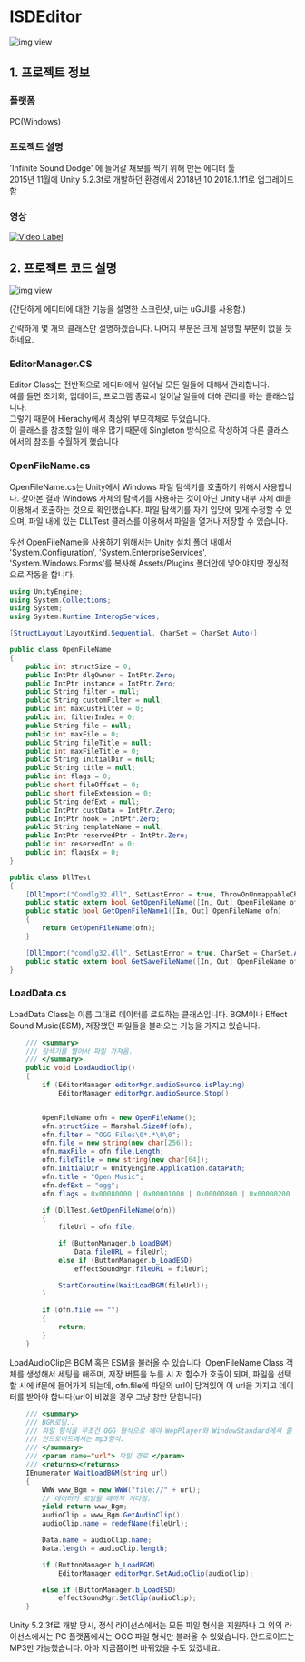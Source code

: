 # ISDEditor

![img view][1]

[1]: https://scontent-icn1-1.xx.fbcdn.net/v/t1.0-9/13442329_873351602794391_7955708399430878779_n.jpg?_nc_cat=105&_nc_ht=scontent-icn1-1.xx&oh=b02dcf1a1b0e3c541d2a7327e52e954a&oe=5C8A5C97 (preview)

## 1. 프로젝트 정보

### 플랫폼 
PC(Windows)

### 프로젝트 설명
'Infinite Sound Dodge' 에 들어갈 채보를 찍기 위해 만든 에디터 툴</br>
2015년 11월에 Unity 5.2.3f로 개발하던 환경에서 2018년 10 2018.1.1f1로 업그레이드 함

### 영상
[![Video Label](http://img.youtube.com/vi/Cc_Bc2ZyBZ0/0.jpg)](https://youtu.be/Cc_Bc2ZyBZ0?t=0s)


## 2. 프로젝트 코드 설명

![img view][2]

[2]: https://scontent-icn1-1.xx.fbcdn.net/v/t1.0-9/44843876_1727730660689810_971326632314798080_n.jpg?_nc_cat=100&_nc_ht=scontent-icn1-1.xx&oh=2ddd58d2e2a1a51d7a780475ad9a0d6b&oe=5C514F26 (preview)
(간단하게 에디터에 대한 기능을 설명한 스크린샷, ui는 uGUI를 사용함.)</br>

간략하게 몇 개의 클래스만 설명하겠습니다. 나머지 부분은 크게 설명할 부분이 없을 듯 하네요.

### EditorManager.CS
Editor Class는 전반적으로 에디터에서 일어날 모든 일들에 대해서 관리합니다.</br>
예를 들면 초기화, 업데이트, 프로그램 종료시 일어날 일들에 대해 관리를 하는 클래스입니다.</br>
그렇기 때문에 Hierachy에서 최상위 부모객체로 두었습니다.</br>
이 클래스를 참조할 일이 매우 많기 때문에 Singleton 방식으로 작성하여 다른 클래스에서의 참조를 수월하게 했습니다</br>
### OpenFileName.cs
OpenFileName.cs는 Unity에서 Windows 파일 탐색기를 호출하기 위해서 사용합니다. 찾아본 결과 Windows 자체의 탐색기를 사용하는 것이 아닌 Unity 내부 자체 dll을 이용해서 호출하는 것으로 확인했습니다. 파일 탐색기를 자기 입맛에 맞게 수정할 수 있으며, 파일 내에 있는 DLLTest 클래스를 이용해서 파일을 열거나 저장할 수 있습니다.</br></br>
우선 OpenFileName을 사용하기 위해서는 Unity 설치 폴더 내에서 'System.Configuration', 'System.EnterpriseServices', 'System.Windows.Forms'를 복사해 Assets/Plugins 폴더안에 넣어야지만 정상적으로 작동을 합니다.</br>
```c#
using UnityEngine;
using System.Collections;
using System;
using System.Runtime.InteropServices;

[StructLayout(LayoutKind.Sequential, CharSet = CharSet.Auto)]

public class OpenFileName
{
    public int structSize = 0;
    public IntPtr dlgOwner = IntPtr.Zero;
    public IntPtr instance = IntPtr.Zero;
    public String filter = null;
    public String customFilter = null;
    public int maxCustFilter = 0;
    public int filterIndex = 0;
    public String file = null;
    public int maxFile = 0;
    public String fileTitle = null;
    public int maxFileTitle = 0;
    public String initialDir = null;
    public String title = null;
    public int flags = 0;
    public short fileOffset = 0;
    public short fileExtension = 0;
    public String defExt = null;
    public IntPtr custData = IntPtr.Zero;
    public IntPtr hook = IntPtr.Zero;
    public String templateName = null;
    public IntPtr reservedPtr = IntPtr.Zero;
    public int reservedInt = 0;
    public int flagsEx = 0;
}

public class DllTest
{
    [DllImport("Comdlg32.dll", SetLastError = true, ThrowOnUnmappableChar = true, CharSet = CharSet.Auto)]
    public static extern bool GetOpenFileName([In, Out] OpenFileName ofn);
    public static bool GetOpenFileName1([In, Out] OpenFileName ofn)
    {
        return GetOpenFileName(ofn);
    }

    [DllImport("comdlg32.dll", SetLastError = true, CharSet = CharSet.Auto)]
    public static extern bool GetSaveFileName([In, Out] OpenFileName ofn);
}
```
### LoadData.cs
LoadData Class는 이름 그대로 데이터를 로드하는 클래스입니다. BGM이나 Effect Sound Music(ESM), 저장했던 파일들을 불러오는 기능을 가지고 있습니다.
```c#
    /// <summary>
    /// 탐색기를 열어서 파일 가져옴.
    /// </summary>
    public void LoadAudioClip()
    {
        if (EditorManager.editorMgr.audioSource.isPlaying)
            EditorManager.editorMgr.audioSource.Stop();


        OpenFileName ofn = new OpenFileName();
        ofn.structSize = Marshal.SizeOf(ofn);
        ofn.filter = "OGG Files\0*.*\0\0";
        ofn.file = new string(new char[256]);
        ofn.maxFile = ofn.file.Length;
        ofn.fileTitle = new string(new char[64]);
        ofn.initialDir = UnityEngine.Application.dataPath;
        ofn.title = "Open Music";
        ofn.defExt = "ogg";
        ofn.flags = 0x00080000 | 0x00001000 | 0x00000800 | 0x00000200 | 0x00000008;

        if (DllTest.GetOpenFileName(ofn))
        {
            fileUrl = ofn.file;

            if (ButtonManager.b_LoadBGM)
                Data.fileURL = fileUrl;
            else if (ButtonManager.b_LoadESD)
                effectSoundMgr.fileURL = fileUrl;

            StartCoroutine(WaitLoadBGM(fileUrl));
        }

        if (ofn.file == "")
        {
            return;
        }
    }
```
LoadAudioClip은 BGM 혹은 ESM을 불러올 수 있습니다. OpenFileName Class 객체를 생성해서 세팅을 해주며, 저장 버튼을 누를 시 저 함수가 호출이 되며, 파일을 선택할 시에 if문에 들어가게 되는데, ofn.file에 파일의 url이 담겨있어 이 url을 가지고 데이터를 받아야 합니다(url이 비었을 경우 그냥 창만 닫힙니다)
```c#
    /// <summary>
    /// BGM로딩..
    /// 파일 형식을 무조건 OGG 형식으로 해야 WepPlayer와 WindowStandard에서 쓸 수 있다.
    /// 안드로이드에서는 mp3형식.
    /// </summary>
    /// <param name="url"> 파일 경로 </param>
    /// <returns></returns>
    IEnumerator WaitLoadBGM(string url)
    {
        WWW www_Bgm = new WWW("file://" + url);
        // 데이터가 로딩될 때까지 기다림.
        yield return www_Bgm;
        audioClip = www_Bgm.GetAudioClip();
        audioClip.name = redefName(fileUrl);

        Data.name = audioClip.name;
        Data.length = audioClip.length;

        if (ButtonManager.b_LoadBGM)
            EditorManager.editorMgr.SetAudioClip(audioClip);

        else if (ButtonManager.b_LoadESD)
            effectSoundMgr.SetClip(audioClip);
    }
```
Unity 5.2.3f로 개발 당시, 정식 라이선스에서는 모든 파일 형식을 지원하나 그 외의 라이선스에서는 PC 플랫폼에서는 OGG 파일 형식만 불러올 수 있었습니다. 안드로이드는 MP3만 가능했습니다. 아마 지금쯤이면 바뀌었을 수도 있겠네요.
